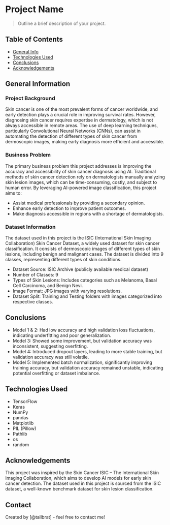 # Project Name
> Outline a brief description of your project.


## Table of Contents
* [General Info](#general-information)
* [Technologies Used](#technologies-used)
* [Conclusions](#conclusions)
* [Acknowledgements](#acknowledgements)

<!-- You can include any other section that is pertinent to your problem -->

## General Information
### Project Background
Skin cancer is one of the most prevalent forms of cancer worldwide, and early detection plays a crucial role in improving survival rates. However, diagnosing skin cancer requires expertise in dermatology, which is not always accessible in remote areas. The use of deep learning techniques, particularly Convolutional Neural Networks (CNNs), can assist in automating the detection of different types of skin cancer from dermoscopic images, making early diagnosis more efficient and accessible.

### Business Problem
The primary business problem this project addresses is improving the accuracy and accessibility of skin cancer diagnosis using AI. Traditional methods of skin cancer detection rely on dermatologists manually analyzing skin lesion images, which can be time-consuming, costly, and subject to human error. By leveraging AI-powered image classification, this project aims to:

- Assist medical professionals by providing a secondary opinion.
- Enhance early detection to improve patient outcomes.
- Make diagnosis accessible in regions with a shortage of dermatologists.

### Dataset Information
The dataset used in this project is the ISIC (International Skin Imaging Collaboration) Skin Cancer Dataset, a widely used dataset for skin cancer classification. It consists of dermoscopic images of different types of skin lesions, including benign and malignant cases. The dataset is divided into 9 classes, representing different types of skin conditions.

- Dataset Source: ISIC Archive (publicly available medical dataset)
- Number of Classes: 9
- Types of Skin Lesions: Includes categories such as Melanoma, Basal Cell Carcinoma, and Benign Nevi.
- Image Format: JPG images with varying resolutions.
- Dataset Split: Training and Testing folders with images categorized into respective classes.
<!-- You don't have to answer all the questions - just the ones relevant to your project. -->

## Conclusions
- Model 1 & 2: 
    Had low accuracy and high validation loss fluctuations, indicating underfitting and poor generalization.
- Model 3: 
    Showed some improvement, but validation accuracy was inconsistent, suggesting overfitting.
- Model 4: 
    Introduced dropout layers, leading to more stable training, but validation accuracy was still volatile.
- Model 5: 
    Implemented batch normalization, significantly improving training accuracy, but validation accuracy remained unstable, indicating potential overfitting or dataset imbalance.

<!-- You don't have to answer all the questions - just the ones relevant to your project. -->


## Technologies Used
- TensorFlow
- Keras
- NumPy 
- pandas
- Matplotlib 
- PIL (Pillow)
- Pathlib
- os 
- random

<!-- As the libraries versions keep on changing, it is recommended to mention the version of library used in this project -->

## Acknowledgements
This project was inspired by the Skin Cancer ISIC – The International Skin Imaging Collaboration, which aims to develop AI models for early skin cancer detection.
The dataset used in this project is sourced from the ISIC dataset, a well-known benchmark dataset for skin lesion classification.


## Contact
Created by [@tallbrat] - feel free to contact me!


<!-- Optional -->
<!-- ## License -->
<!-- This project is open source and available under the [... License](). -->

<!-- You don't have to include all sections - just the one's relevant to your project -->